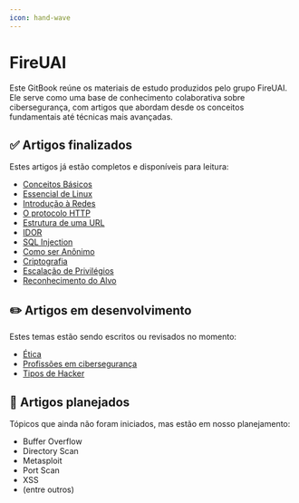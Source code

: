 ```yaml
---
icon: hand-wave
---
```

# FireUAI

Este GitBook reúne os materiais de estudo produzidos pelo grupo FireUAI. Ele serve como uma base de conhecimento colaborativa sobre cibersegurança, com artigos que abordam desde os conceitos fundamentais até técnicas mais avançadas. 

## ✅ Artigos finalizados

Estes artigos já estão completos e disponíveis para leitura:

* [Conceitos Básicos](<Conceitos Básicos.md>)
* [Essencial de Linux](<Essencial de Linux.md>)
* [Introdução à Redes](<Introdução à Redes.md>)
* [O protocolo HTTP](<HTTP e HTTPS.md>)
* [Estrutura de uma URL](<Estrutura de uma URL.md>)
* [IDOR](IDOR.md)
* [SQL Injection](<SQL Injection.md>)
* [Como ser Anônimo](<Como ser Anônimo.md>)
* [Criptografia](Criptografia.md)
* [Escalação de Privilégios](<Privilege Escalation.md>)
* [Reconhecimento do Alvo](<Reconhecimento do Alvo.md>)

## ✏️ Artigos em desenvolvimento

Estes temas estão sendo escritos ou revisados no momento:

* [Ética](Ética.md)
* [Profissões em cibersegurança](<Profissões em cibersegurança.md>)
* [Tipos de Hacker](<Tipos de Hacker.md>)

## 📌 Artigos planejados

Tópicos que ainda não foram iniciados, mas estão em nosso planejamento:

- Buffer Overflow
- Directory Scan
- Metasploit
- Port Scan
- XSS
- (entre outros)